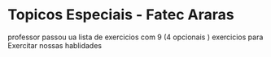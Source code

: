 # Topicos Especiais - Fatec Araras

professor passou ua lista de exercicios com 9 (4 opcionais ) exercicios para Exercitar nossas hablidades



